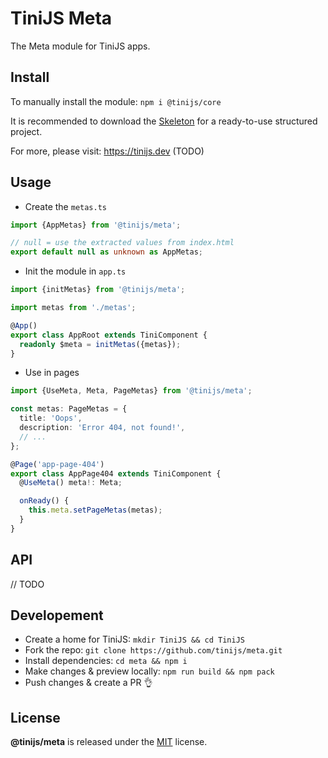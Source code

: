 # TiniJS Meta

The Meta module for TiniJS apps.

## Install

To manually install the module: `npm i @tinijs/core`

It is recommended to download the [Skeleton](https://github.com/tinijs/skeleton) for a ready-to-use structured project.

For more, please visit: <https://tinijs.dev> (TODO)

## Usage

- Create the `metas.ts`

```ts
import {AppMetas} from '@tinijs/meta';

// null = use the extracted values from index.html
export default null as unknown as AppMetas;
```

- Init the module in `app.ts`

```ts
import {initMetas} from '@tinijs/meta';

import metas from './metas';

@App()
export class AppRoot extends TiniComponent {
  readonly $meta = initMetas({metas});
}
```

- Use in pages

```ts
import {UseMeta, Meta, PageMetas} from '@tinijs/meta';

const metas: PageMetas = {
  title: 'Oops',
  description: 'Error 404, not found!',
  // ...
};

@Page('app-page-404')
export class AppPage404 extends TiniComponent {
  @UseMeta() meta!: Meta;

  onReady() {
    this.meta.setPageMetas(metas);
  }
}
```

## API

// TODO

## Developement

- Create a home for TiniJS: `mkdir TiniJS && cd TiniJS`
- Fork the repo: `git clone https://github.com/tinijs/meta.git`
- Install dependencies: `cd meta && npm i`
- Make changes & preview locally: `npm run build && npm pack`
- Push changes & create a PR 👌

## License

**@tinijs/meta** is released under the [MIT](https://github.com/tinijs/meta/blob/master/LICENSE) license.
